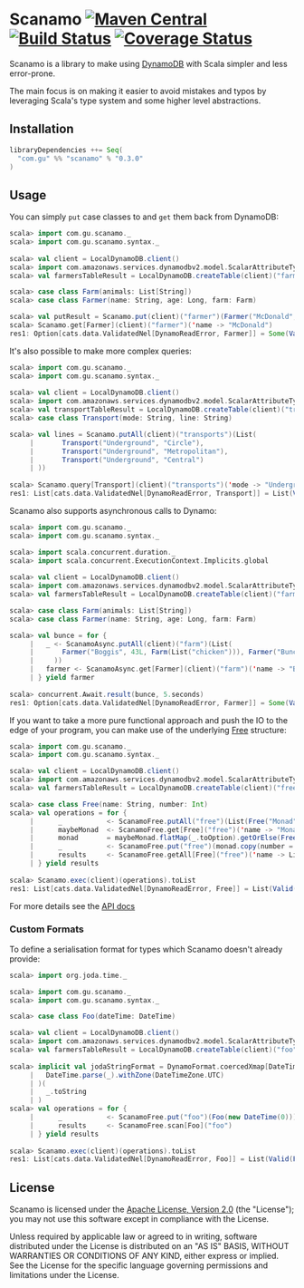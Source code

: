 Scanamo [![Maven Central](https://maven-badges.herokuapp.com/maven-central/com.gu/scanamo_2.11/badge.svg)](https://maven-badges.herokuapp.com/maven-central/com.gu/scanamo_2.11) [![Build Status](https://travis-ci.org/guardian/scanamo.svg?branch=master)](https://travis-ci.org/guardian/scanamo) [![Coverage Status](https://coveralls.io/repos/github/guardian/scanamo/badge.svg?branch=master)](https://coveralls.io/github/guardian/scanamo?branch=master)
=======

Scanamo is a library to make using [DynamoDB](https://aws.amazon.com/documentation/dynamodb/) with Scala 
simpler and less error-prone.

The main focus is on making it easier to avoid mistakes and typos by leveraging Scala's type system and some
higher level abstractions.

Installation
------------

```scala
libraryDependencies ++= Seq(
  "com.gu" %% "scanamo" % "0.3.0"
)
```

Usage
-----

You can simply `put` case classes to and `get` them back from DynamoDB:

```scala
scala> import com.gu.scanamo._
scala> import com.gu.scanamo.syntax._
 
scala> val client = LocalDynamoDB.client()
scala> import com.amazonaws.services.dynamodbv2.model.ScalarAttributeType._
scala> val farmersTableResult = LocalDynamoDB.createTable(client)("farmer")('name -> S)

scala> case class Farm(animals: List[String])
scala> case class Farmer(name: String, age: Long, farm: Farm)

scala> val putResult = Scanamo.put(client)("farmer")(Farmer("McDonald", 156L, Farm(List("sheep", "cow"))))
scala> Scanamo.get[Farmer](client)("farmer")('name -> "McDonald")
res1: Option[cats.data.ValidatedNel[DynamoReadError, Farmer]] = Some(Valid(Farmer(McDonald,156,Farm(List(sheep, cow)))))
```

It's also possible to make more complex queries:

```scala
scala> import com.gu.scanamo._
scala> import com.gu.scanamo.syntax._
 
scala> val client = LocalDynamoDB.client()
scala> import com.amazonaws.services.dynamodbv2.model.ScalarAttributeType._
scala> val transportTableResult = LocalDynamoDB.createTable(client)("transports")('mode -> S, 'line -> S)
scala> case class Transport(mode: String, line: String)

scala> val lines = Scanamo.putAll(client)("transports")(List(
     |       Transport("Underground", "Circle"),
     |       Transport("Underground", "Metropolitan"),
     |       Transport("Underground", "Central")
     | ))
     
scala> Scanamo.query[Transport](client)("transports")('mode -> "Underground" and ('line beginsWith "C")).toList
res1: List[cats.data.ValidatedNel[DynamoReadError, Transport]] = List(Valid(Transport(Underground,Central)), Valid(Transport(Underground,Circle)))
```

Scanamo also supports asynchronous calls to Dynamo:

```scala
scala> import com.gu.scanamo._
scala> import com.gu.scanamo.syntax._

scala> import scala.concurrent.duration._
scala> import scala.concurrent.ExecutionContext.Implicits.global
 
scala> val client = LocalDynamoDB.client()
scala> import com.amazonaws.services.dynamodbv2.model.ScalarAttributeType._
scala> val farmersTableResult = LocalDynamoDB.createTable(client)("farm")('name -> S)

scala> case class Farm(animals: List[String])
scala> case class Farmer(name: String, age: Long, farm: Farm)

scala> val bunce = for {
     |   _ <- ScanamoAsync.putAll(client)("farm")(List(
     |       Farmer("Boggis", 43L, Farm(List("chicken"))), Farmer("Bunce", 52L, Farm(List("goose"))), Farmer("Bean", 55L, Farm(List("turkey")))
     |     ))
     |   farmer <- ScanamoAsync.get[Farmer](client)("farm")('name -> "Bunce")
     | } yield farmer
     
scala> concurrent.Await.result(bunce, 5.seconds)
res1: Option[cats.data.ValidatedNel[DynamoReadError, Farmer]] = Some(Valid(Farmer(Bunce,52,Farm(List(goose)))))
```

If you want to take a more pure functional approach and push the IO to the edge of your program, you can make 
use of the underlying [Free](http://typelevel.org/cats/tut/freemonad.html) structure:

```scala
scala> import com.gu.scanamo._
scala> import com.gu.scanamo.syntax._

scala> val client = LocalDynamoDB.client()
scala> import com.amazonaws.services.dynamodbv2.model.ScalarAttributeType._
scala> val farmersTableResult = LocalDynamoDB.createTable(client)("free")('name -> S)

scala> case class Free(name: String, number: Int)
scala> val operations = for {
     |      _           <- ScanamoFree.putAll("free")(List(Free("Monad", 1), Free("Applicative", 2), Free("Love", 3)))
     |      maybeMonad  <- ScanamoFree.get[Free]("free")('name -> "Monad")
     |      monad       = maybeMonad.flatMap(_.toOption).getOrElse(Free("oops", 9))
     |      _           <- ScanamoFree.put("free")(monad.copy(number = monad.number * 10))
     |      results     <- ScanamoFree.getAll[Free]("free")('name -> List("Monad", "Applicative"))
     | } yield results
     
scala> Scanamo.exec(client)(operations).toList
res1: List[cats.data.ValidatedNel[DynamoReadError, Free]] = List(Valid(Free(Monad,10)), Valid(Free(Applicative,2)))
```

For more details see the [API docs](http://guardian.github.io/scanamo/latest/api/#com.gu.scanamo.Scanamo$)

### Custom Formats

To define a serialisation format for types which Scanamo doesn't already provide:
  
```scala
scala> import org.joda.time._

scala> import com.gu.scanamo._
scala> import com.gu.scanamo.syntax._

scala> case class Foo(dateTime: DateTime)

scala> val client = LocalDynamoDB.client()
scala> import com.amazonaws.services.dynamodbv2.model.ScalarAttributeType._
scala> val farmersTableResult = LocalDynamoDB.createTable(client)("foo")('dateTime -> S)
 
scala> implicit val jodaStringFormat = DynamoFormat.coercedXmap[DateTime, String, IllegalArgumentException](
     |   DateTime.parse(_).withZone(DateTimeZone.UTC)
     | )(
     |   _.toString
     | )
scala> val operations = for {
     |      _           <- ScanamoFree.put("foo")(Foo(new DateTime(0)))
     |      results     <- ScanamoFree.scan[Foo]("foo")
     | } yield results
 
scala> Scanamo.exec(client)(operations).toList
res1: List[cats.data.ValidatedNel[DynamoReadError, Foo]] = List(Valid(Foo(1970-01-01T00:00:00.000Z)))
```


License
-------

Scanamo is licensed under the [Apache License, Version 2.0](http://www.apache.org/licenses/LICENSE-2.0) (the "License"); 
you may not use this software except in compliance with the License.

Unless required by applicable law or agreed to in writing, software distributed under the License is distributed on an 
"AS IS" BASIS, WITHOUT WARRANTIES OR CONDITIONS OF ANY KIND, either express or implied. See the License for the specific 
language governing permissions and limitations under the License.
